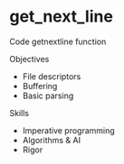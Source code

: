 # get_next_line
Code getnextline function

Objectives
  - File descriptors
  - Buffering
  - Basic parsing
  
Skills
  - Imperative programming
  - Algorithms & AI
  - Rigor
